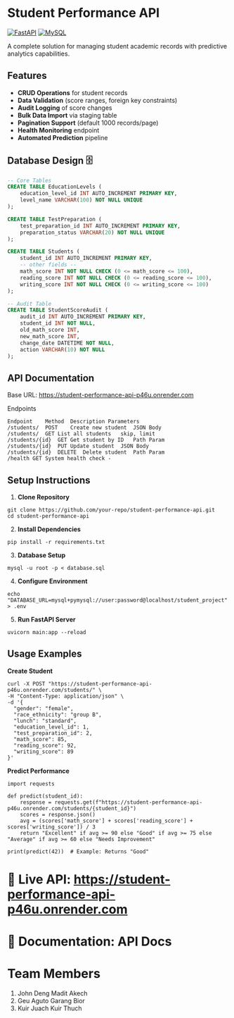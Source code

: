 # Student Performance API

[![FastAPI](https://img.shields.io/badge/FastAPI-009688?style=for-the-badge&logo=FastAPI&logoColor=white)](https://fastapi.tiangolo.com/)
[![MySQL](https://img.shields.io/badge/MySQL-4479A1?style=for-the-badge&logo=mysql&logoColor=white)](https://www.mysql.com/)

A complete solution for managing student academic records with predictive analytics capabilities.

## Features

- **CRUD Operations** for student records
- **Data Validation** (score ranges, foreign key constraints)
- **Audit Logging** of score changes
- **Bulk Data Import** via staging table
- **Pagination Support** (default 1000 records/page)
- **Health Monitoring** endpoint
- **Automated Prediction** pipeline

## Database Design 🗄️

```sql
-- Core Tables
CREATE TABLE EducationLevels (
    education_level_id INT AUTO_INCREMENT PRIMARY KEY,
    level_name VARCHAR(100) NOT NULL UNIQUE
);

CREATE TABLE TestPreparation (
    test_preparation_id INT AUTO_INCREMENT PRIMARY KEY,
    preparation_status VARCHAR(20) NOT NULL UNIQUE
);

CREATE TABLE Students (
    student_id INT AUTO_INCREMENT PRIMARY KEY,
    -- other fields --
    math_score INT NOT NULL CHECK (0 <= math_score <= 100),
    reading_score INT NOT NULL CHECK (0 <= reading_score <= 100),
    writing_score INT NOT NULL CHECK (0 <= writing_score <= 100)
);

-- Audit Table
CREATE TABLE StudentScoreAudit (
    audit_id INT AUTO_INCREMENT PRIMARY KEY,
    student_id INT NOT NULL,
    old_math_score INT,
    new_math_score INT,
    change_date DATETIME NOT NULL,
    action VARCHAR(10) NOT NULL
);
```

## API Documentation

Base URL: https://student-performance-api-p46u.onrender.com

Endpoints
```
Endpoint	Method	Description	Parameters
/students/	POST	Create new student	JSON Body
/students/	GET	List all students	skip, limit
/students/{id}	GET	Get student by ID	Path Param
/students/{id}	PUT	Update student	JSON Body
/students/{id}	DELETE	Delete student	Path Param
/health	GET	System health check	-
```
## Setup Instructions 
1. **Clone Repository** 
```
git clone https://github.com/your-repo/student-performance-api.git
cd student-performance-api
```
2. **Install Dependencies**
```
pip install -r requirements.txt
```
3. **Database Setup**
```
mysql -u root -p < database.sql
```
4. **Configure Environment**
```
echo "DATABASE_URL=mysql+pymysql://user:password@localhost/student_project" > .env
```
5. **Run FastAPI Server**
```
uvicorn main:app --reload
```

## Usage Examples
**Create Student**
```
curl -X POST "https://student-performance-api-p46u.onrender.com/students/" \
-H "Content-Type: application/json" \
-d '{
  "gender": "female",
  "race_ethnicity": "group B",
  "lunch": "standard",
  "education_level_id": 1,
  "test_preparation_id": 2,
  "math_score": 85,
  "reading_score": 92,
  "writing_score": 89
}'
```
**Predict Performance**
```
import requests

def predict(student_id):
    response = requests.get(f"https://student-performance-api-p46u.onrender.com/students/{student_id}")
    scores = response.json()
    avg = (scores['math_score'] + scores['reading_score'] + scores['writing_score']) / 3
    return "Excellent" if avg >= 90 else "Good" if avg >= 75 else "Average" if avg >= 60 else "Needs Improvement"

print(predict(42))  # Example: Returns "Good"
```

# 🔗 Live API: https://student-performance-api-p46u.onrender.com

# 📄 Documentation: API Docs


# Team Members
1. John Deng Madit Akech
2. Geu Aguto Garang Bior
3. Kuir Juach Kuir Thuch
